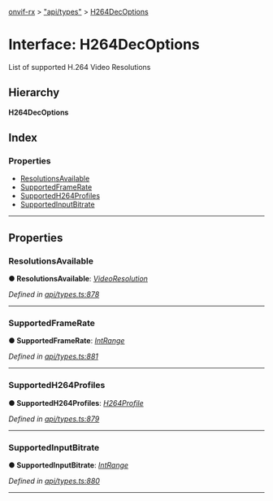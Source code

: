 [onvif-rx](../README.md) > ["api/types"](../modules/_api_types_.md) > [H264DecOptions](../interfaces/_api_types_.h264decoptions.md)

# Interface: H264DecOptions

List of supported H.264 Video Resolutions

## Hierarchy

**H264DecOptions**

## Index

### Properties

* [ResolutionsAvailable](_api_types_.h264decoptions.md#resolutionsavailable)
* [SupportedFrameRate](_api_types_.h264decoptions.md#supportedframerate)
* [SupportedH264Profiles](_api_types_.h264decoptions.md#supportedh264profiles)
* [SupportedInputBitrate](_api_types_.h264decoptions.md#supportedinputbitrate)

---

## Properties

<a id="resolutionsavailable"></a>

###  ResolutionsAvailable

**● ResolutionsAvailable**: *[VideoResolution](_api_types_.videoresolution.md)*

*Defined in [api/types.ts:878](https://github.com/patrickmichalina/onvif-rx/blob/d62cee9/src/api/types.ts#L878)*

___
<a id="supportedframerate"></a>

###  SupportedFrameRate

**● SupportedFrameRate**: *[IntRange](_api_types_.intrange.md)*

*Defined in [api/types.ts:881](https://github.com/patrickmichalina/onvif-rx/blob/d62cee9/src/api/types.ts#L881)*

___
<a id="supportedh264profiles"></a>

###  SupportedH264Profiles

**● SupportedH264Profiles**: *[H264Profile](../enums/_api_types_.h264profile.md)*

*Defined in [api/types.ts:879](https://github.com/patrickmichalina/onvif-rx/blob/d62cee9/src/api/types.ts#L879)*

___
<a id="supportedinputbitrate"></a>

###  SupportedInputBitrate

**● SupportedInputBitrate**: *[IntRange](_api_types_.intrange.md)*

*Defined in [api/types.ts:880](https://github.com/patrickmichalina/onvif-rx/blob/d62cee9/src/api/types.ts#L880)*

___

